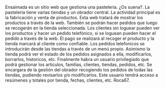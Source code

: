 Ensaimada es un sitio web que gestiona una pasteleria. ¿Os suena?. La pastelería tiene varias tiendas y un obrador central. La actividad principal es la fabricación y venta de productos. Esta web tratará de mostrar los productos a través de la web. También se podrán hacer pedidos que luego se recogerán en la tienda seleccionada. Los clientes sin loguear pueden ver los productos y hacer un pedido telefónico, si se loguean pueden hacer el pedido a través de la web. El pago se realizará al recoger el producto y la tienda marcará al cliente como confiable. Los pedidos telefonicos se introducirán desde las tiendas a través de un menú propio. Asimismo la tienda podrá ver el estado de los pedidos asignados a ella, modificarlos, borrarlos, historicos, etc. Finalmente habra un usuario privilegiado que podrá gestionar los articulos, familias, clientes, tiendas, pedidos, etc. Se encargara de la gestión del obrador recogiendo los pedidos de todas las tiendas, pudiendo revisarlos y/o modificarlos. Este usuario tendrá acceso a resúmenes y totales por tienda, fechas, clientes, etc.    Roca67.

